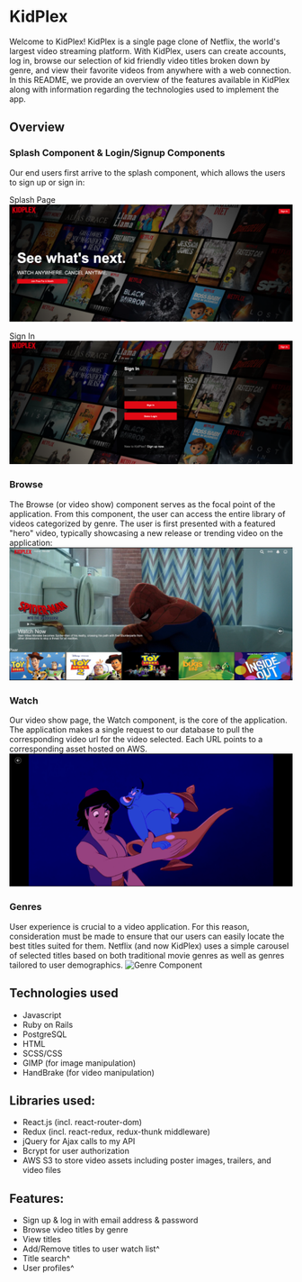 # KidPlex

Welcome to KidPlex! KidPlex is a single page clone of Netflix, the world's largest video streaming platform. With KidPlex, users can create accounts, log in, browse our selection of kid friendly video titles broken down by genre, and view their favorite videos from anywhere with a web connection. In this README, we provide an overview of the features available in KidPlex along with information regarding the technologies used to implement the app.

## Overview

### Splash Component & Login/Signup Components
Our end users first arrive to the splash component, which allows the users to sign up or sign in:

Splash Page
![Splash Page](https://raw.githubusercontent.com/burnwatt/kidplex/master/splash.png)

Sign In
![Sign In](https://raw.githubusercontent.com/burnwatt/kidplex/master/signin.png)

### Browse
The Browse (or video show) component serves as the focal point of the application. From this component, the user can access the entire library of videos categorized by genre. The user is first presented with a featured "hero" video, typically showcasing a new release or trending video on the application:
![Browse Component](https://raw.githubusercontent.com/burnwatt/kidplex/master/browse.png)

### Watch
Our video show page, the Watch component, is the core of the application. The application makes a single request to our database to pull the corresponding video url for the video selected. Each URL points to a corresponding asset hosted on AWS.
![Watch Component](https://raw.githubusercontent.com/burnwatt/kidplex/master/watch.png)

### Genres
User experience is crucial to a video application. For this reason, consideration must be made to ensure that our users can easily locate the best titles suited for them. Netflix (and now KidPlex) uses a simple carousel of selected titles based on both traditional movie genres as well as genres tailored to user demographics.
![Genre Component](https://raw.githubusercontent.com/burnwatt/kidplex/master/genre.png)

## Technologies used
 * Javascript
 * Ruby on Rails
 * PostgreSQL
 * HTML
 * SCSS/CSS
 * GIMP (for image manipulation)
 * HandBrake (for video manipulation)

## Libraries used:

* React.js (incl. react-router-dom)
* Redux (incl. react-redux, redux-thunk middleware)
* jQuery for Ajax calls to my API
* Bcrypt for user authorization
* AWS S3 to store video assets including poster images, trailers, and video files

## Features:

* Sign up & log in with email address & password
* Browse video titles by genre
* View titles
* Add/Remove titles to user watch list^
* Title search^
* User profiles^
